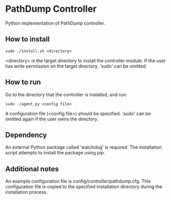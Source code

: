 # PathDump Controller

Python implementation of PathDump controller.

## How to install

```
sudo ./install.sh <directory>
```

\<directory\> is the target directory to install the controller module. If the
user has write permission on the target directory, 'sudo' can be omitted.

## How to run

Go to the directory that the controller is installed, and run:

```
sudo ./agent.py <config file>
```

A configuration file (\<config file\>) should be specified. 'sudo' can be omitted
again if the user owns the directory.

## Dependency

An external Python package called 'watchdog' is required. The installation
script attempts to install the package using pip.

## Additional notes

An example configuration file is config/controller/pathdump.cfg. This
configuration file is copied to the specified installation directory during
the installation process. 
